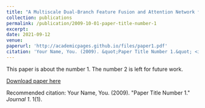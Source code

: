 ```yaml
---
title: "A Multiscale Dual-Branch Feature Fusion and Attention Network for Hyperspectral Images Classification"
collection: publications
permalink: /publication/2009-10-01-paper-title-number-1
excerpt:
date: 2021-09-12
venue: 
paperurl: 'http://academicpages.github.io/files/paper1.pdf'
citation: 'Your Name, You. (2009). &quot;Paper Title Number 1.&quot; <i>Journal 1</i>. 1(1).'
---
```

This paper is about the number 1. The number 2 is left for future work.

[Download paper here](http://academicpages.github.io/files/paper1.pdf)

Recommended citation: Your Name, You. (2009). "Paper Title Number 1." <i>Journal 1</i>. 1(1).
